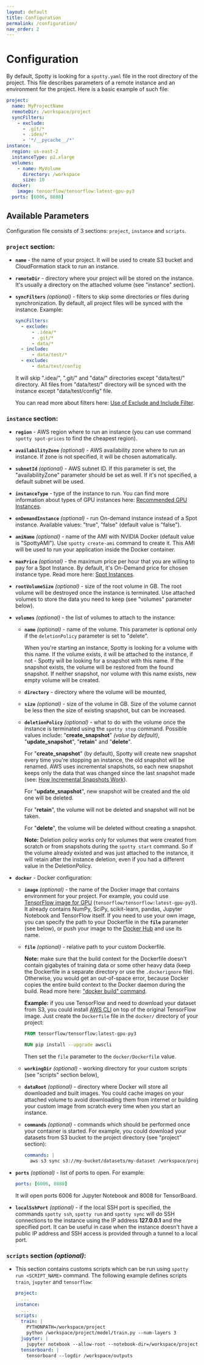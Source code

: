 ```yaml
---
layout: default
title: Configuration
permalink: /configuration/
nav_order: 2
---
```


# Configuration

By default, Spotty is looking for a `spotty.yaml` file in the root directory of the project. This file describes 
parameters of a remote instance and an environment for the project. Here is a basic example of such file:

```yaml
project:
  name: MyProjectName
  remoteDir: /workspace/project
  syncFilters:
    - exclude:
      - .git/*
      - .idea/*
      - '*/__pycache__/*'
instance:
  region: us-east-2
  instanceType: p2.xlarge
  volumes:
    - name: MyVolume
      directory: /workspace
      size: 10
  docker:
    image: tensorflow/tensorflow:latest-gpu-py3
  ports: [6006, 8888]
```

## Available Parameters

Configuration file consists of 3 sections: `project`, `instance` and `scripts`.

### __`project`__ section:

- __`name`__ - the name of your project. It will be used to create S3 bucket and CloudFormation stack to run 
an instance.
- __`remoteDir`__ - directory where your project will be stored on the instance. It's usually a directory 
on the attached volume (see "instance" section).
- __`syncFilters`__ _(optional)_ - filters to skip some directories or files during synchronization. By default, all 
project files will be synced with the instance. Example:
    ```yaml
    syncFilters:
      - exclude:
          - .idea/*
          - .git/*
          - data/*
      - include:
          - data/test/*
      - exclude:
          - data/test/config
    ```
    
    It will skip ".idea/", ".git/" and "data/" directories except "data/test/" directory. All files from "data/test/" 
    directory will be synced with the instance except "data/test/config" file.
    
    You can read more about filters 
    here: [Use of Exclude and Include Filter](https://docs.aws.amazon.com/cli/latest/reference/s3/index.html#use-of-exclude-and-include-filters). 

### __`instance`__ section:

- __`region`__ - AWS region where to run an instance (you can use command `spotty spot-prices` to find the 
cheapest region).
- __`availabilityZone`__ _(optional)_ - AWS availability zone where to run an instance. If zone is not specified, it 
will be chosen automatically.
- __`subnetId`__ _(optional)_ - AWS subnet ID. If this parameter is set, the "availabilityZone" parameter should be set as well. If it's not specified, a default subnet will be used.
- __`instanceType`__ - type of the instance to run. You can find more information about 
types of GPU instances here: 
[Recommended GPU Instances](https://docs.aws.amazon.com/dlami/latest/devguide/gpu.html).
- __`onDemandInstance`__ _(optional)_ - run On-demand instance instead of a Spot instance. Available values: "true", "false" (default value is "false").
- __`amiName`__ _(optional)_ - name of the AMI with NVIDIA Docker (default value is "SpottyAMI"). Use 
`spotty create-ami` command to create it. This AMI will be used to run your application inside the Docker container.
- __`maxPrice`__ _(optional)_ - the maximum price per hour that you are willing to pay for a Spot Instance. By default, it's 
On-Demand price for chosen instance type. Read more here: 
[Spot Instances](https://docs.aws.amazon.com/AWSEC2/latest/UserGuide/using-spot-instances.html).
- __`rootVolumeSize`__ _(optional)_ - size of the root volume in GB. The root volume will be destroyed once 
the instance is terminated. Use attached volumes to store the data you need to keep (see "volumes" parameter below).
- __`volumes`__ _(optional)_ - the list of volumes to attach to the instance:
    - __`name`__ _(optional)_ - name of the volume. This parameter is optional only if the `deletionPolicy` parameter 
    is set to "delete".
    
        When you're starting an instance, Spotty is looking for a volume 
        with this name. If the volume exists, it will be attached to the instance, if not - Spotty will be looking for a 
        snapshot with this name. If the snapshot exists, the volume will be restored from the found snapshot. If neither 
        snapshot, nor volume with this name exists, new empty volume will be created. 

    - __`directory`__ - directory where the volume will be mounted,
    - __`size`__ _(optional)_ - size of the volume in GB. Size of the volume cannot be less then the size of existing 
    snapshot, but can be increased.
    - __`deletionPolicy`__ _(optional)_ - what to do with the volume once the instance is terminated using the 
    `spotty stop` command. Possible values include: "__create_snapshot__" _(value by default)_, "__update_snapshot__", 
    "__retain__" and  "__delete__".

        For "__create_snapshot__" (by default), Spotty will create new snapshot every time you're stopping an instance, the old snapshot will be 
        renamed. AWS uses incremental snapshots, so each new snapshot keeps only the data that was changed since the 
        last snapshot made (see: 
        [How Incremental Snapshots Work](https://docs.aws.amazon.com/AWSEC2/latest/UserGuide/EBSSnapshots.html#how_snapshots_work)).

        For "__update_snapshot__", new snapshot will be created and the old one will be deleted.
        
        For "__retain__", the volume will not be deleted and snapshot will not be 
        taken.
        
        For  "__delete__", the volume will be deleted without creating a snapshot.

        __Note:__ Deletion policy works only for volumes that were created from scratch or from snapshots during the 
        `spotty start` command. So if the volume already existed and was just attached to the instance, it will 
        retain after the instance deletion, even if you had a different value in the DeletionPolicy.

- __`docker`__ - Docker configuration:
    - __`image`__ _(optional)_ - the name of the Docker image that contains environment for your project. For example, 
    you could use [TensorFlow image for GPU]((https://hub.docker.com/r/tensorflow/tensorflow/)) 
    (`tensorflow/tensorflow:latest-gpu-py3`). It already contains NumPy, SciPy, scikit-learn, pandas, Jupyter Notebook and 
    TensorFlow itself. If you need to use your own image, you can specify the path to your Dockerfile in the 
    __`file`__ parameter (see below), or push your image to the [Docker Hub](https://hub.docker.com/) and use its name.
    - __`file`__ _(optional)_ - relative path to your custom Dockerfile.
        
        __Note:__ make sure that the build context for the Dockerfile doesn't contain gigabytes of training data or 
        some other heavy data (keep the Dockerfile in a separate directory or use the `.dockerignore` file). Otherwise, you would get an out-of-space error, because Docker copies the entire build
        context to the Docker daemon during the build. Read more here: ["docker build" command](https://docs.docker.com/engine/reference/commandline/build/).

        __Example:__ if you use TensorFlow and need to download your dataset from S3, you could install 
        [AWS CLI](https://github.com/aws/aws-cli) on top of the original TensorFlow image. Just create the 
        `Dockerfile` file in the `docker/` directory of your project:
        ```dockerfile
        FROM tensorflow/tensorflow:latest-gpu-py3
        
        RUN pip install --upgrade awscli
        ```

        Then set the `file` parameter to the `docker/Dockerfile` value.

    - __`workingDir`__ _(optional)_ - working directory for your custom scripts (see "scripts" section below),
    - __`dataRoot`__ _(optional)_ - directory where Docker will store all downloaded and built images. You could cache 
    images on your attached volume to avoid downloading them from internet or building your custom image from scratch 
    every time when you start an instance.
    - __`commands`__ _(optional)_ - commands which should be performed once your container is started. For example, you 
    could download your datasets from S3 bucket to the project directory (see "project" section):
        ```yaml
        commands: |
          aws s3 sync s3://my-bucket/datasets/my-dataset /workspace/project/data
        ```
- __`ports`__ _(optional)_ - list of ports to open. For example:
    ```yaml
    ports: [6006, 8888]
    ```
    It will open ports 6006 for Jupyter Notebook and 8008 for TensorBoard. 

- __`localSshPort`__ _(optional)_ - if the local SSH port is specified, the commands `spotty ssh`, `spotty run` and `spotty sync` will do SSH connections to the instance using the IP address __127.0.0.1__ and the specified port. It can be useful in case when the instance doesn't have a public IP address and SSH access is provided through a tunnel to a local port.

### __`scripts`__ section _(optional)_:

- This section contains customs scripts which can be run using `spotty run <SCRIPT_NAME>`
command. The following example defines scripts `train`, `jupyter` and `tensorflow`:
                
    ```yaml
    project:
      ...
    instance:
      ...
    scripts:
      train: |
        PYTHONPATH=/workspace/project
        python /workspace/project/model/train.py --num-layers 3
      jupyter: |
        jupyter notebook --allow-root --notebook-dir=/workspace/project
      tensorboard: |
        tensorboard --logdir /workspace/outputs
    ```
